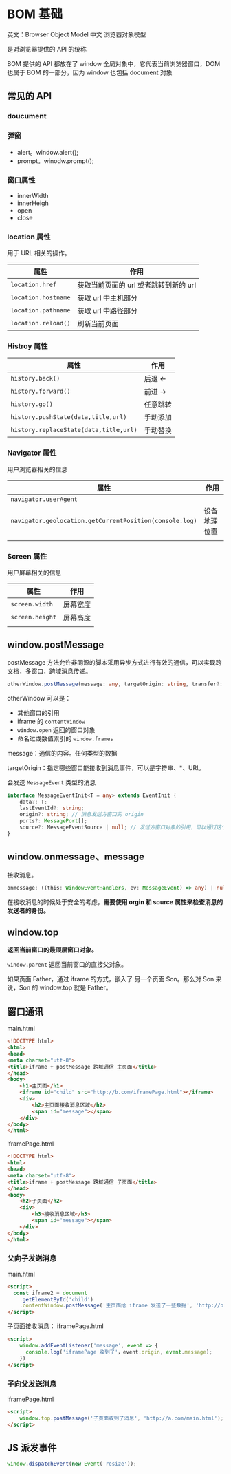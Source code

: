 # BOM 基础
英文：Browser Object Model
中文 浏览器对象模型

是对浏览器提供的 API 的统称

BOM 提供的 API 都放在了 window 全局对象中，它代表当前浏览器窗口，DOM 也属于 BOM 的一部分，因为 window 也包括 document 对象

## 常见的 API
### doucument

### 弹窗
* alert。window.alert();
* prompt。winodw.prompt();
    
### 窗口属性
* innerWidth
* innerHeigh
* open
* close


### location 属性
用于 URL 相关的操作。

| 属性                | 作用                                  |
| ------------------- | ------------------------------------- |
| `location.href`     | 获取当前页面的 url 或者跳转到新的 url |
| `location.hostname` | 获取 url 中主机部分                   |
| `location.pathname` | 获取 url 中路径部分                   |
| `location.reload()` | 刷新当前页面                          |


### Histroy 属性

| 属性                                   | 作用     |
| -------------------------------------- | -------- |
| `history.back()`                       | 后退 <-  |
| `history.forward()`                    | 前进 ->  |
| `history.go()`                         | 任意跳转 |
| `history.pushState(data,title,url)`    | 手动添加 |
| `history.replaceState(data,title,url)` | 手动替换 |



### Navigator 属性
用户浏览器相关的信息

| 属性                                                    | 作用         |
| ------------------------------------------------------- | ------------ |
| `navigator.userAgent`                                   |              |
| `navigator.geolocation.getCurrentPosition(console.log)` | 设备地理位置 |
|                                                         |              |



### Screen 属性
用户屏幕相关的信息


| 属性            | 作用     |
| --------------- | -------- |
| `screen.width`  | 屏幕宽度 |
| `screen.height` | 屏幕高度 |
|                 |          |



## window.postMessage
postMessage 方法允许非同源的脚本采用异步方式进行有效的通信，可以实现跨文档，多窗口，跨域消息传递。

```typescript
otherWindow.postMessage(message: any, targetOrigin: string, transfer?: Transferable[]): void;
```
otherWindow 可以是：
* 其他窗口的引用
* iframe 的 `contentWindow` 
* `window.open` 返回的窗口对象
* 命名过或数值索引的 `window.frames`

message：通信的内容。任何类型的数据

targetOrigin：指定哪些窗口能接收到消息事件，可以是字符串、*、URI。

会发送 `MessageEvent` 类型的消息
```typescript
interface MessageEventInit<T = any> extends EventInit {
    data?: T;
    lastEventId?: string;
    origin?: string; // 消息发送方窗口的 origin
    ports?: MessagePort[];
    source?: MessageEventSource | null; // 发送方窗口对象的引用，可以通过这个来达到两个窗口之间建立双向通信
}
```

## window.onmessage、message
接收消息。

```typescript
onmessage: ((this: WindowEventHandlers, ev: MessageEvent) => any) | null;
```

在接收消息的时候处于安全的考虑，**需要使用 orgin 和 source 属性来检查消息的发送者的身份。** 



## window.top
**返回当前窗口的最顶层窗口对象。**

`window.parent` 返回当前窗口的直接父对象。

如果页面 Father，通过 iframe 的方式，嵌入了 另一个页面 Son。那么对 Son 来说，Son 的 window.top 就是 Father。




## 窗口通讯
main.html

```html
<!DOCTYPE html> 
<html>
<head>
<meta charset="utf-8">
<title>iframe + postMessage 跨域通信 主页面</title>
</head>
<body>
    <h1>主页面</h1>
    <iframe id="child" src="http://b.com/iframePage.html"></iframe>
    <div>
        <h2>主页面接收消息区域</h2>
        <span id="message"></span>
    </div>
</body> 
</html>
```

iframePage.html
```html
<!DOCTYPE html>
<html>
<head>
<meta charset="utf-8">
<title>iframe + postMessage 跨域通信 子页面</title>
</head>
<body>
    <h2>子页面</h2>
    <div>
        <h3>接收消息区域</h3>
        <span id="message"></span>
    </div>
</body>
</html>
```



### 父向子发送消息
main.html

```html
<script>
  const iframe2 = document
    .getElementById('child')
    .contentWindow.postMessage('主页面给 iframe 发送了一些数据', 'http://b.com/iframePage.html');
</script>
```

子页面接收消息：
iframePage.html
```html
<script>
    window.addEventListener('message', event => {
      console.log('iframePage 收到了'，event.origin, event.message);
    })
</script>
```


### 子向父发送消息
iframePage.html
```html
<script>
    window.top.postMessage('子页面收到了消息', 'http://a.com/main.html');
</script>
```



## JS 派发事件

```js
window.dispatchEvent(new Event('resize'));
```